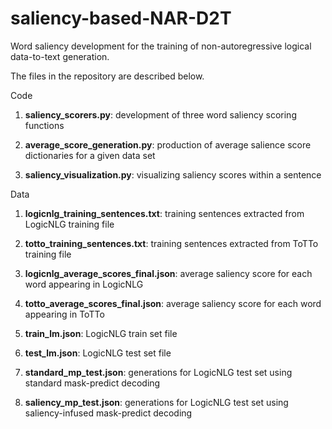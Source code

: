 # saliency-based-NAR-D2T
Word saliency development for the training of non-autoregressive logical data-to-text generation.

The files in the repository are described below.

Code

1. **saliency_scorers.py**: development of three word saliency scoring functions
  
2. **average_score_generation.py**: production of average salience score dictionaries for a given data set
  
3. **saliency_visualization.py**: visualizing saliency scores within a sentence


Data

1. **logicnlg_training_sentences.txt**: training sentences extracted from LogicNLG training file

2. **totto_training_sentences.txt**: training sentences extracted from ToTTo training file

3. **logicnlg_average_scores_final.json**: average saliency score for each word appearing in LogicNLG

4. **totto_average_scores_final.json**: average saliency score for each word appearing in ToTTo

5. **train_lm.json**: LogicNLG train set file

6. **test_lm.json**: LogicNLG test set file

7. **standard_mp_test.json**: generations for LogicNLG test set using standard mask-predict decoding

8. **saliency_mp_test.json**: generations for LogicNLG test set using saliency-infused mask-predict decoding
  

